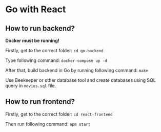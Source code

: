 # Go with React

## How to run backend?

**Docker must be running!**

Firstly, get to the correct folder:
`cd go-backend`

Type following command:
`docker-compose up -d`

After that, build backend in Go by running following command:
`make`

Use Beekeeper or other database tool and create databases using SQL query in `movies.sql` file.

## How to run frontend?

Firstly, get to the correct folder:
`cd react-frontend`

Then run following command:
`npm start`
